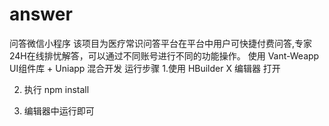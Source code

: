 # answer
问答微信小程序
该项目为医疗常识问答平台在平台中用户可快捷付费问答,专家24H在线排忧解答，可以通过不同账号进行不同的功能操作。
使用 Vant-Weapp UI组件库 + Uniapp 混合开发 
运行步骤
1.使用 HBuilder X 编辑器 打开

2. 执行 npm install

3. 编辑器中运行即可
